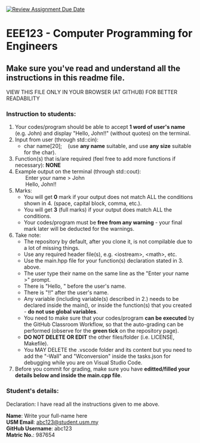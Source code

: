[![Review Assignment Due Date](https://classroom.github.com/assets/deadline-readme-button-22041afd0340ce965d47ae6ef1cefeee28c7c493a6346c4f15d667ab976d596c.svg)](https://classroom.github.com/a/c17TJ337)
# EEE123 - Computer Programming for Engineers

## Make sure you've read and understand all the instructions in this readme file.

VIEW THIS FILE ONLY IN YOUR BROWSER (AT GITHUB) FOR BETTER READABILITY

### Instruction to students:
1. Your codes/program should be able to accept **1 word of user's name** (e.g. John) and display "Hello, John!!" (without quotes) on the terminal.
2. Input from user (through std::cin):  
    - char name[20];&nbsp;&nbsp;&nbsp;&nbsp;(use **any name** suitable, and use **any size** suitable for the char).
3. Function(s) that is/are required (feel free to add more functions if necessary): **NONE**  
4. Example output on the terminal (through std::cout):\
&nbsp;&nbsp;&nbsp;&nbsp;&nbsp;&nbsp;&nbsp;Enter your name > John\
&nbsp;&nbsp;&nbsp;&nbsp;&nbsp;&nbsp;&nbsp;Hello, John!!
5. Marks:
    - You will get **0** mark if your output does not match ALL the conditions shown in 4. (space, capital block, comma, etc.).
    - You will get **3** (full marks) if your output does match ALL the conditions.
    - Your codes/program must be **free from any warning** - your final mark later will be deducted for the warnings.
6. Take note:
    - The repository by default, after you clone it, is not compilable due to a lot of missing things.
    - Use any required header file(s), e.g. &lt;iostream&gt;, &lt;math&gt;, etc.
    - Use the main.hpp file for your function(s) declaration stated in 3. above.
    - The user type their name on the same line as the "Enter your name >" prompt.
    - There is "Hello, " before the user's name.
    - There is "!!" after the user's name.
    - Any variable (including variable(s) described in 2.) needs to be declared inside the main(), or inside the function(s) that you created - **do not use global variables**.
    - You need to make sure that your codes/program **can be executed** by the GitHub Classroom Workflow, so that the auto-grading can be performed (observe for the **green tick** on the repository page).
    - **DO NOT DELETE OR EDIT** the other files/folder (i.e. LICENSE, Makefile).
    - You MAY DELETE the .vscode folder and its content but you need to add the "-Wall" and "Wconversion" inside the tasks.json for debugging while you are on Visual Studio Code.
7. Before you commit for grading, make sure you have **editted/filled your details below and inside the main.cpp file**.
	
### Student's details:

Declaration: I have read all the instructions given to me above.

**Name**: Write your full-name here\
**USM Email**: abc123@student.usm.my\
**GitHub Username**: abc123\
**Matric No.**: 987654
